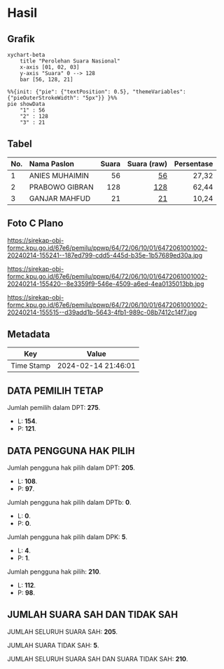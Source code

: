 # Hasil

## Grafik

```mermaid
xychart-beta
    title "Perolehan Suara Nasional"
    x-axis [01, 02, 03]
    y-axis "Suara" 0 --> 128
    bar [56, 128, 21]
```

```mermaid
%%{init: {"pie": {"textPosition": 0.5}, "themeVariables": {"pieOuterStrokeWidth": "5px"}} }%%
pie showData
    "1" : 56
    "2" : 128
    "3" : 21
```

## Tabel

| No. | Nama Paslon    | Suara | Suara (raw) | Persentase |
|:--- |:-------------- | -----:| -----------:| ----------:|
| 1   | ANIES MUHAIMIN | 56    | [56][p-1]   | 27,32      |
| 2   | PRABOWO GIBRAN | 128   | [128][p-2]  | 62,44      |
| 3   | GANJAR MAHFUD  | 21    | [21][p-3]   | 10,24      |


[p-1]: https://github.com/gigit-pemilu/pemilu-2024/blob/main/pilpres/hitung-suara/sub/64-kalimantan-timur/sub/72-kota-samarinda/sub/06-sungai-kunjang/sub/1001-loa-bakung/sub/002-tps/sub/paslon-1.txt
[p-2]: https://github.com/gigit-pemilu/pemilu-2024/blob/main/pilpres/hitung-suara/sub/64-kalimantan-timur/sub/72-kota-samarinda/sub/06-sungai-kunjang/sub/1001-loa-bakung/sub/002-tps/sub/paslon-2.txt
[p-3]: https://github.com/gigit-pemilu/pemilu-2024/blob/main/pilpres/hitung-suara/sub/64-kalimantan-timur/sub/72-kota-samarinda/sub/06-sungai-kunjang/sub/1001-loa-bakung/sub/002-tps/sub/paslon-3.txt

## Foto C Plano

https://sirekap-obj-formc.kpu.go.id/67e6/pemilu/ppwp/64/72/06/10/01/6472061001002-20240214-155241--187ed799-cdd5-445d-b35e-1b57689ed30a.jpg

https://sirekap-obj-formc.kpu.go.id/67e6/pemilu/ppwp/64/72/06/10/01/6472061001002-20240214-155420--8e3359f9-546e-4509-a6ed-4ea0135013bb.jpg

https://sirekap-obj-formc.kpu.go.id/67e6/pemilu/ppwp/64/72/06/10/01/6472061001002-20240214-155515--d39add1b-5643-4fb1-989c-08b7412c14f7.jpg


## Metadata

| Key        | Value               |
| ---------- | ------------------- |
| Time Stamp | 2024-02-14 21:46:01 |


## DATA PEMILIH TETAP

Jumlah pemilih dalam DPT: **275**.
 * L: **154**.
 * P: **121**.

## DATA PENGGUNA HAK PILIH

Jumlah pengguna hak pilih dalam DPT: **205**.
 * L: **108**.
 * P: **97**.

Jumlah pengguna hak pilih dalam DPTb: **0**.
 * L: **0**.
 * P: **0**.

Jumlah pengguna hak pilih dalam DPK: **5**.
 * L: **4**.
 * P: **1**.

Jumlah pengguna hak pilih: **210**.
 * L: **112**.
 * P: **98**.

## JUMLAH SUARA SAH DAN TIDAK SAH

JUMLAH SELURUH SUARA SAH: **205**.

JUMLAH SUARA TIDAK SAH: **5**.

JUMLAH SELURUH SUARA SAH DAN SUARA TIDAK SAH: **210**.


